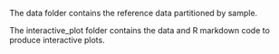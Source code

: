 The data folder contains the reference data partitioned by sample.

The interactive_plot folder contains the data and R markdown code to produce interactive plots. 

